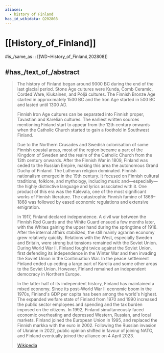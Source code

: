 ```yaml
---
aliases:
  - history of Finland
has_id_wikidata: Q202808
---
```


# [[History_of_Finland]] 

#is_/same_as :: [[WD~History_of_Finland,202808]] 

## #has_/text_of_/abstract 

> The history of Finland began around 9000 BC during the end of the last glacial period. 
> Stone Age cultures were Kunda, Comb Ceramic, Corded Ware, Kiukainen, and Pöljä cultures. 
> The Finnish Bronze Age started in approximately 1500 BC 
> and the Iron Age started in 500 BC and lasted until 1300 AD. 
> 
> Finnish Iron Age cultures can be separated into Finnish proper, Tavastian and Karelian cultures. 
> The earliest written sources mentioning Finland start to appear from the 12th century onwards 
> when the Catholic Church started to gain a foothold in Southwest Finland.
>
> Due to the Northern Crusades and Swedish colonisation of some Finnish coastal areas, 
> most of the region became a part of the Kingdom of Sweden and the realm of the Catholic Church from the 13th century onwards. After the Finnish War in 1809, Finland was ceded to the Russian Empire, making this area the autonomous Grand Duchy of Finland. The Lutheran religion dominated. Finnish nationalism emerged in the 19th century. It focused on Finnish cultural traditions, folklore, and mythology, including music and—especially—the highly distinctive language and lyrics associated with it. One product of this era was the Kalevala, one of the most significant works of Finnish literature. The catastrophic Finnish famine of 1866–1868 was followed by eased economic regulations and extensive emigration.
>
> In 1917, Finland declared independence. A civil war between the Finnish Red Guards and the White Guard ensued a few months later, with the Whites gaining the upper hand during the springtime of 1918. After the internal affairs stabilized, the still mainly agrarian economy grew relatively quickly. Relations with the West, especially Sweden and Britain, were strong but tensions remained with the Soviet Union. During World War II, Finland fought twice against the Soviet Union, first defending its independence in the Winter War and then invading the Soviet Union in the Continuation War. In the peace settlement Finland ended up ceding a large part of Karelia and some other areas to the Soviet Union. However, Finland remained an independent democracy in Northern Europe.
>
> In the latter half of its independent history, Finland has maintained a mixed economy. Since its post–World War II economic boom in the 1970s, Finland's GDP per capita has been among the world's highest. The expanded welfare state of Finland from 1970 and 1990 increased the public sector employees and spending and the tax burden imposed on the citizens. In 1992, Finland simultaneously faced economic overheating and depressed Western, Russian, and local markets. Finland joined the European Union in 1995, and replaced the Finnish markka with the euro in 2002. Following the Russian invasion of Ukraine in 2022, public opinion shifted in favour of joining NATO, and Finland eventually joined the alliance on 4 April 2023.
>
> [Wikipedia](https://en.wikipedia.org/wiki/History%20of%20Finland) 

